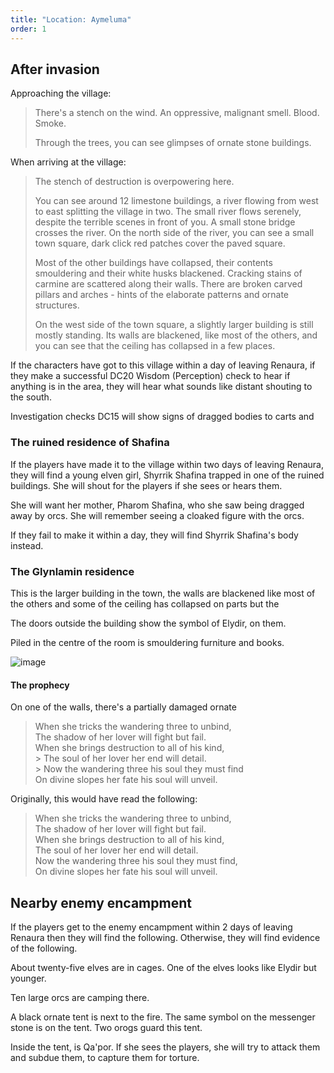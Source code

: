 ```yaml
---
title: "Location: Aymeluma"
order: 1
---
```


## After invasion

Approaching the village:

> There's a stench on the wind. An oppressive, malignant smell. Blood.
> Smoke.
>
> Through the trees, you can see glimpses of ornate stone buildings.

When arriving at the village:

> The stench of destruction is overpowering here.
>
> You can see around 12 limestone buildings, a river flowing from west
> to east splitting the village in two. The small river flows serenely,
> despite the terrible scenes in front of you. A small stone bridge
> crosses the river. On the north side of the river, you can see a small
> town square, dark click red patches cover the paved square.
>
> Most of the other buildings have collapsed, their contents smouldering
> and their white husks blackened. Cracking stains of carmine are
> scattered along their walls. There are broken carved pillars and
> arches - hints of the elaborate patterns and ornate structures.
>
> On the west side of the town square, a slightly larger building is
> still mostly standing. Its walls are blackened, like most of the
> others, and you can see that the ceiling has collapsed in a few
> places.

If the characters have got to this village within a day of leaving
Renaura, if they make a successful DC20 Wisdom (Perception) check to
hear if anything is in the area, they will hear what sounds like distant
shouting to the south.

Investigation checks DC15 will show signs of dragged bodies to carts and

### The ruined residence of Shafina

If the players have made it to the village within two days of leaving
Renaura, they will find a young elven girl, Shyrrik Shafina trapped in
one of the ruined buildings. She will shout for the players if she sees
or hears them.

She will want her mother, Pharom Shafina, who she saw being dragged away
by orcs. She will remember seeing a cloaked figure with the orcs.

If they fail to make it within a day, they will find Shyrrik Shafina's
body instead.

### The Glynlamin residence

This is the larger building in the town, the walls are blackened like
most of the others and some of the ceiling has collapsed on parts but
the

The doors outside the building show the symbol of Elydir, on them.

Piled in the centre of the room is smouldering furniture and books.

![image](/images/aymeluma-map.svg)

#### The prophecy

On one of the walls, there's a partially damaged ornate

> <span class="invisible">When</span> she tricks <span class="invisible">the wandering</span> three to unbind,<br>
> The shadow <span class="invisible"> of her</span> lover will fight but fail.<br>
> When she <span class="invisible">brings</span> destruction to <span class="invisible">all of his</span> kind,<br> > <span class="invisible">The</span> soul of her <span class="invisible">lover her end</span> will detail.<br> > <span class="invisible">Now the</span> wandering three <span class="invisible">his</span> soul they <span class="invisible">must find</span><br>
> On divine slopes <span class="invisible">her fate his soul</span> will unveil.

Originally, this would have read the following:

> When she tricks the wandering three to unbind,<br>
> The shadow of her lover will fight but fail.<br>
> When she brings destruction to all of his kind,<br>
> The soul of her lover her end will detail.<br>
> Now the wandering three his soul they must find,<br>
> On divine slopes her fate his soul will unveil.

## Nearby enemy encampment

If the players get to the enemy encampment within 2 days of leaving
Renaura then they will find the following. Otherwise, they will find
evidence of the following.

About twenty-five elves are in cages. One of the elves looks like Elydir
but younger.

Ten large orcs are camping there.

A black ornate tent is next to the fire. The same symbol on the
messenger stone is on the tent. Two orogs guard this tent.

Inside the tent, is Qa'por. If she sees the players, she will try to
attack them and subdue them, to capture them for torture.
